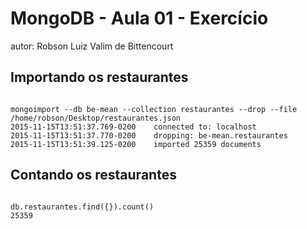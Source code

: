 # MongoDB - Aula 01 - Exercício
autor: Robson Luiz Valim de Bittencourt

## Importando os restaurantes

```

mongoimport --db be-mean --collection restaurantes --drop --file /home/robson/Desktop/restaurantes.json
2015-11-15T13:51:37.769-0200	connected to: localhost
2015-11-15T13:51:37.770-0200	dropping: be-mean.restaurantes
2015-11-15T13:51:39.125-0200	imported 25359 documents

```

## Contando os restaurantes

```

db.restaurantes.find({}).count()
25359


```